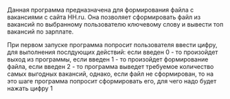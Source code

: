 Данная программа предназначена для формирования файла с вакансиями с сайта HH.ru. 
Она позволяет сформировать файл из вакансий по выбранному пользователю ключевому слову и вывести топ вакансий по зарплате.

При первом запуске программа попросит пользователя ввести цифру, для выполнения послдующих действий:
если введен 0 - то произойдет выход из программы,
если введен 1 - то произойдет формирование файла, 
если введен 2 - то программа выведет требуемое количество самых выгодных вакансий, однако, если файл не сформирован, 
то на это шаге программа попросит сформировать его, для чего надо будет нажать цифру 1
